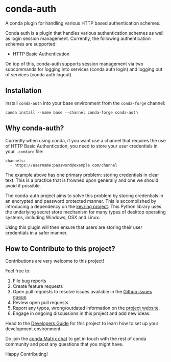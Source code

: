# conda-auth

A conda plugin for handling various HTTP based authentication schemes.

Conda auth is a plugin that handles various authentication schemes as well as login session management. Currently, the following authentication schemes are supported:

- HTTP Basic Authentication

On top of this, conda-auth supports session management via two subcommands for logging into services (conda auth login) and logging out of services (conda auth logout).

## Installation
Install `conda-auth` into your base environment from the `conda-forge` channel:
```
conda install --name base --channel conda-forge conda-auth
```

## Why conda-auth?

Currently when using conda, if you want use a channel that requires the use of HTTP Basic Authentication, you need to store your user credentials in your `.condarc` file:

```
channels:
  - https://username:password@example.com/channel
```

The example above has one primary problem: storing credentials in clear text. This is a practice that is frowned upon generally and one we should avoid if possible.

The conda-auth project aims to solve this problem by storing credentials in an encrypted and password protected manner. This is accomplished by introducing a dependency on the [keyring project](https://github.com/jaraco/keyring). This Python library uses the underlying secret store mechanism for many types of desktop operating systems, including Windows, OSX and Linux.

Using this plugin will then ensure that users are storing their user credentials in a safer manner.

## How to Contribute to this project?
Contributions are very welcome to this project! 

Feel free to:
1. File bug reports
2. Create feature requests
3. Open pull requests to resolve issues available in the [Github issues queue](https://github.com/conda-incubator/conda-auth/issues).
4. Review open pull requests
5. Report any typos, wrong/outdated information on the [project website](https://conda-incubator.github.io/conda-auth/).
6. Engage in ongoing discussions in this project and add new ideas.

Head to the [Developers Guide](https://conda-incubator.github.io/conda-auth/dev/) for this project to learn how to set up your development environment. 

Do join the [conda Matrix chat](https://app.element.io/#/room/#conda:matrix.org) to get in touch with the rest of conda community and post any questions that you might have. 

Happy Contributing!
